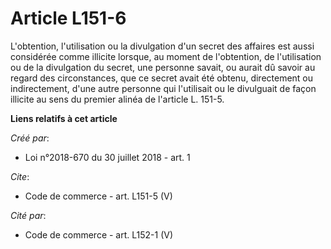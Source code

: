 # Article L151-6

L'obtention, l'utilisation ou la divulgation d'un secret des affaires est aussi considérée comme illicite lorsque, au moment
de l'obtention, de l'utilisation ou de la divulgation du secret, une personne savait, ou aurait dû savoir au regard des
circonstances, que ce secret avait été obtenu, directement ou indirectement, d'une autre personne qui l'utilisait ou le
divulguait de façon illicite au sens du premier alinéa de l'article L. 151-5.

**Liens relatifs à cet article**

_Créé par_:

  - Loi n°2018-670 du 30 juillet 2018 - art. 1

_Cite_:

  - Code de commerce - art. L151-5 (V)

_Cité par_:

  - Code de commerce - art. L152-1 (V)
